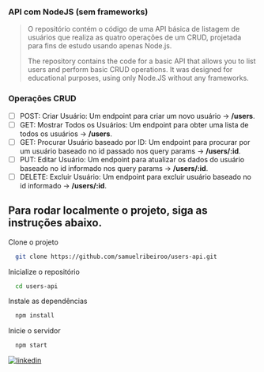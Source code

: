 <h3>API com NodeJS (sem frameworks)</h3>

> <p>O repositório contém o código de uma API básica de listagem de usuários que realiza as quatro operações de um CRUD, projetada para fins de estudo usando apenas Node.js.</p>
> <p>The repository contains the code for a basic API that allows you to list users and perform basic CRUD operations. It was designed for educational purposes, using only Node.JS without any frameworks.</p>


 <h3>Operações CRUD</h3>

- [ ] POST: Criar Usuário: Um endpoint para criar um novo usuário -> <strong>/users</strong>.
- [ ] GET: Mostrar Todos os Usuários: Um endpoint para obter uma lista de todos os usuários -> <strong>/users</strong>.
- [ ] GET: Procurar Usuário baseado por ID: Um endpoint para procurar por um usuário baseado no id passado nos query params  -> <strong>/users/:id</strong>.
- [ ] PUT: Editar Usuário: Um endpoint para atualizar os dados do usuário baseado no id informado nos query params -> <strong>/users/:id</strong>.
- [ ] DELETE: Excluir Usuário: Um endpoint para excluir usuário baseado no id informado -> <strong>/users/:id</strong>.

## Para rodar localmente o projeto, siga as instruções abaixo.

Clone o projeto

```bash
  git clone https://github.com/samuelribeiroo/users-api.git
```

Inicialize o repositório 

```bash
  cd users-api
```

Instale as dependências

```bash
  npm install
```

Inicie o servidor

```bash
  npm start
```

[![linkedin](https://img.shields.io/badge/linkedin-0A66C2?style=for-the-badge&logo=linkedin&logoColor=white)](https://www.linkedin.com/in/samuel-ribeiro-dev/)

